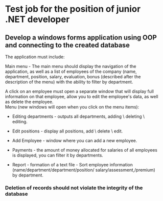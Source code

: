 # Test job for the position of junior .NET developer 
## Develop a windows forms application using OOP and connecting to the created database
  The application must include: 
  
  Main menu - The main menu should display the navigation of the application, as well as a list of employees of the company (name, department, position, salary, evaluation, bonus (described after the description of the menu) with the ability to filter by department. 

A click on an employee must open a separate window that will display full information on that employee, allow you to edit the employee's data, as well as delete the employee.  
Menu (new windows will open when you click on the menu items): 
* Editing departments - outputs all departments, adding \ deleting \ editing. 

* Edit positions - display all positions, add \ delete \ edit. 

* Add Employee - window where you can add a new employee. 

* Payments - the amount of money allocated for salaries of all employees is displayed, you can filter it by departments. 

* Report - formation of a text file - Sort employee information (name/department/department/position/ salary/assessment,/premium) by department. 

### Deletion of records should not violate the integrity of the database   
